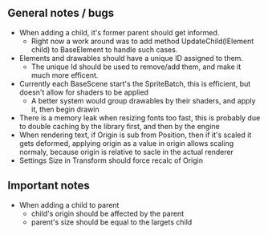 ﻿## General notes / bugs
- When adding a child, it's former parent should get informed.
	- Right now a work around was to add method UpdateChild(IElement child) to BaseElement to handle such cases.
- Elements and drawables should have a unique ID assigned to them.
	- The unique Id should be used to remove/add them, and make it much more efficent.
- Currently each BaseScene start's the SpriteBatch, this is efficient, but doesn't allow for shaders to be applied
	- A better system would group drawables by their shaders, and apply it, then begin drawin
- There is a memory leak when resizing fonts too fast, this is probably due to double caching by the library first, and then by the engine
- When rendering text, if Origin is sub from Position, then if it's scaled it gets deformed, applying origin as a value in origin allows scaling normaly, because origin is relative to sacle in the actual renderer
- Settings Size in Transform should force recalc of Origin


## Important notes
- When adding a child to parent
  - child's origin should be affected by the parent
  - parent's size should be equal to the largets child